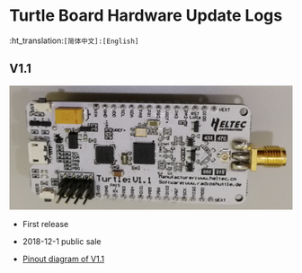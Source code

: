# Turtle Board  Hardware Update Logs
:ht_translation:`[简体中文]:[English]`
## V1.1

![](img/hardware_update_log/01.png)

- First release
- 2018-12-1 public sale

- [Pinout diagram of V1.1](https://docs.heltec.cn/download/Turtle_Board.pdf)

  


